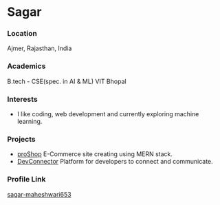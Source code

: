 # Sagar

### Location

Ajmer, Rajasthan, India

### Academics

B.tech - CSE(spec. in AI & ML) VIT Bhopal

### Interests

- I like coding, web development and currently exploring machine learning. 

### Projects

- [proShop](https://github.com/sagar-maheshwari653/proShop) E-Commerce site creating using MERN stack.
- [DevConnector](https://github.com/sagar-maheshwari653/DevConnector) Platform for developers to connect and communicate.

### Profile Link

[sagar-maheshwari653](https://github.com/sagar-maheshwari653)
